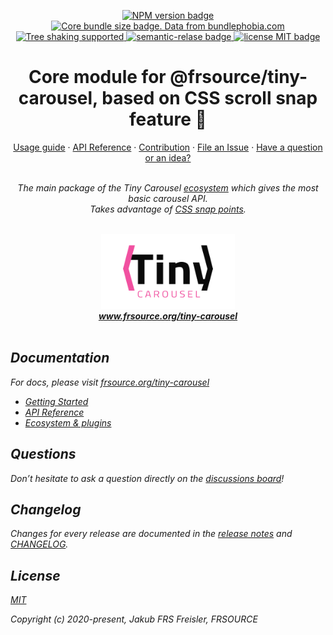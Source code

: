 <p align="center">
  <a href="https://www.npmjs.com/package/">
    <img src="https://img.shields.io/npm/v/@frsource/tiny-carousel-core" alt="NPM version badge">
  </a>
  <a href="https://bundlephobia.com/result?p=@frsource/tiny-carousel-core" title="Visit bundlephobia for more details!">
    <img src="https://img.shields.io/bundlephobia/minzip/@frsource/tiny-carousel-core" alt="Core bundle size badge. Data from bundlephobia.com">
  </a>
  <a href="https://bundlephobia.com/result?p=@frsource/tiny-carousel-core">
    <img src="https://badgen.net/bundlephobia/tree-shaking/@frsource/tiny-carousel-core" alt="Tree shaking supported">
  </a>
  <a href="https://github.com/semantic-release/semantic-release">
    <img src="https://img.shields.io/badge/%20%20%F0%9F%93%A6%F0%9F%9A%80-semantic--release-e10079.svg" alt="semantic-relase badge">
  </a>
  <a href="https://github.com/FRSOURCE/tiny-carousel/blob/master/LICENSE">
    <img src="https://img.shields.io/github/license/FRSOURCE/tiny-carousel" alt="license MIT badge">
  </a>
</p>

<h1 align="center">Core module for @frsource/tiny-carousel, based on CSS scroll snap feature 🚀</h1>

<p align="center">
  <a href="https://www.frsource.org/tiny-carousel/guide/usage/#core">Usage guide</a>
  ·
  <a href="https://www.frsource.org/tiny-carousel/api-reference/core/">API Reference</a>
  ·
  <a href="https://www.frsource.org/tiny-carousel/contribution/">Contribution</a>
  ·
  <a href="https://github.com/FRSOURCE/tiny-carousel/issues">File an Issue</a>
  ·
  <a href="https://github.com/FRSOURCE/tiny-carousel/discussions">Have a question or an idea?</a>
  <br>
</p>

<p align="center">
  <br>
  <i>The main package of the Tiny Carousel <a href="https://www.frsource.org/tiny-carousel/ecosystem/">ecosystem</a> which gives the most basic carousel API.
    <br>Takes advantage of <a href="https://developer.mozilla.org/en-US/docs/Web/CSS/CSS_Scroll_Snap">CSS snap points</a>.
  <br>
  <br>
</p>


<p align="center">
  <img src="src/logo.png" alt="Tiny carousel library logo" height="120px"/>
  <br>
  <a href="https://www.frsource.org/tiny-carousel"><strong>www.frsource.org/tiny-carousel</strong></a>
  <br>
  <br>
</p>


## Documentation

For docs, please visit [frsource.org/tiny-carousel](https://www.frsource.org/tiny-carousel/)

- [Getting Started](https://www.frsource.org/tiny-carousel/guide/usage/#core)
- [API Reference](https://www.frsource.org/tiny-carousel/api-reference/core/)
- [Ecosystem & plugins](https://www.frsource.org/tiny-carousel/ecosystem/)

## Questions

Don’t hesitate to ask a question directly on the [discussions board](https://github.com/FRSOURCE/tiny-carousel/discussions)!

## Changelog

Changes for every release are documented in the [release notes](https://github.com/FRSOURCE/tiny-carousel/releases) and [CHANGELOG](https://github.com/FRSOURCE/tiny-carousel/blob/master/packages/core/CHANGELOG.md).

## License

[MIT](https://opensource.org/licenses/MIT)

Copyright (c) 2020-present, Jakub FRS Freisler, FRSOURCE

